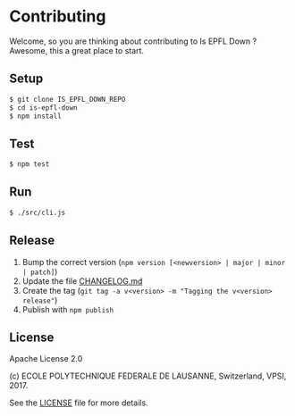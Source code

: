 Contributing
============

Welcome, so you are thinking about contributing to Is EPFL Down ?
Awesome, this a great place to start.

Setup
-----

```bash
$ git clone IS_EPFL_DOWN_REPO
$ cd is-epfl-down
$ npm install
```

Test
----

```bash
$ npm test
```

Run
---

```bash
$ ./src/cli.js
```

Release
-------

  1. Bump the correct version (``npm version [<newversion> | major | minor | patch]``)
  2. Update the file [CHANGELOG.md](CHANGELOG.md)
  3. Create the tag (``git tag -a v<version> -m "Tagging the v<version> release"``)
  4. Publish with ``npm publish``

License
-------

Apache License 2.0

(c) ECOLE POLYTECHNIQUE FEDERALE DE LAUSANNE, Switzerland, VPSI, 2017.

See the [LICENSE](LICENSE) file for more details.
